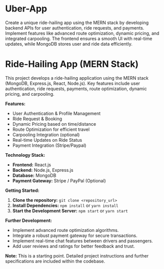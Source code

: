 # Uber-App
Create a unique ride-hailing app using the MERN stack by developing backend APIs for user authentication, ride requests, and payments. Implement features like advanced route optimization, dynamic pricing, and integrated carpooling. The frontend ensures a smooth UI with real-time updates, while MongoDB stores user and ride data efficiently.
# Ride-Hailing App (MERN Stack)

This project develops a ride-hailing application using the MERN stack (MongoDB, Express.js, React, Node.js).  Key features include user authentication, ride requests, payments, route optimization, dynamic pricing, and carpooling.

**Features:**

* User Authentication & Profile Management
* Ride Request & Booking
* Dynamic Pricing based on time/distance
* Route Optimization for efficient travel
* Carpooling Integration (optional)
* Real-time Updates on Ride Status
* Payment Integration (Stripe/Paypal)


**Technology Stack:**

* **Frontend:** React.js
* **Backend:** Node.js, Express.js
* **Database:** MongoDB
* **Payment Gateway:** Stripe / PayPal (Optional)


**Getting Started:**

1. **Clone the repository:** `git clone <repository_url>`
2. **Install Dependencies:** `npm install` or `yarn install`
3. **Start the Development Server:** `npm start` or `yarn start`


**Further Development:**

* Implement advanced route optimization algorithms.
* Integrate a robust payment gateway for secure transactions.
* Implement real-time chat features between drivers and passengers.
* Add user reviews and ratings for better feedback and trust.


**Note:**  This is a starting point.  Detailed project instructions and further specifications are included within the codebase.
